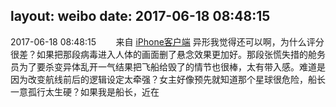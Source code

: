 layout: weibo
date: 2017-06-18 08:48:15
---
<meta name="referrer" content="no-referrer" />

2017-06-18 08:48:15  &nbsp;&nbsp;&nbsp;&nbsp;&nbsp;&nbsp; 来自 <a href="http://app.weibo.com/t/feed/9ksdit" rel="nofollow">iPhone客户端</a>
异形我觉得还可以啊，为什么评分很差？如果把那段病毒进入人体的画面删了悬念效果更加好。那段张慌失措的舱务员为了要杀变异体乱开一气结果把飞船给毁了的情节也很棒，太有带入感。难道是因为改变航线前后的逻辑设定太牵强？女主好像预先就知道那个星球很危险，船长一意孤行太生硬？如果我是船长，近在 ​​​
